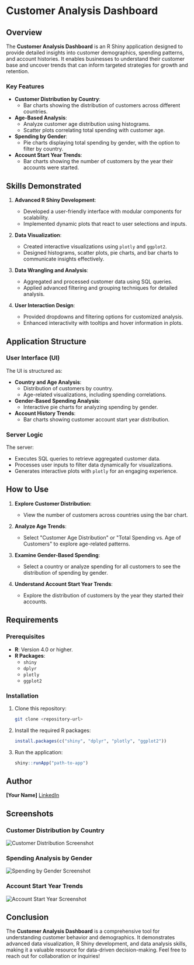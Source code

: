 # Customer Analysis Dashboard

## Overview
The **Customer Analysis Dashboard** is an R Shiny application designed to provide detailed insights into customer demographics, spending patterns, and account histories. It enables businesses to understand their customer base and uncover trends that can inform targeted strategies for growth and retention.

### Key Features
- **Customer Distribution by Country**:
  - Bar charts showing the distribution of customers across different countries.
- **Age-Based Analysis**:
  - Analyze customer age distribution using histograms.
  - Scatter plots correlating total spending with customer age.
- **Spending by Gender**:
  - Pie charts displaying total spending by gender, with the option to filter by country.
- **Account Start Year Trends**:
  - Bar charts showing the number of customers by the year their accounts were started.

## Skills Demonstrated
1. **Advanced R Shiny Development**:
   - Developed a user-friendly interface with modular components for scalability.
   - Implemented dynamic plots that react to user selections and inputs.

2. **Data Visualization**:
   - Created interactive visualizations using `plotly` and `ggplot2`.
   - Designed histograms, scatter plots, pie charts, and bar charts to communicate insights effectively.

3. **Data Wrangling and Analysis**:
   - Aggregated and processed customer data using SQL queries.
   - Applied advanced filtering and grouping techniques for detailed analysis.

4. **User Interaction Design**:
   - Provided dropdowns and filtering options for customized analysis.
   - Enhanced interactivity with tooltips and hover information in plots.

## Application Structure
### User Interface (UI)
The UI is structured as:
- **Country and Age Analysis**:
  - Distribution of customers by country.
  - Age-related visualizations, including spending correlations.
- **Gender-Based Spending Analysis**:
  - Interactive pie charts for analyzing spending by gender.
- **Account History Trends**:
  - Bar charts showing customer account start year distribution.

### Server Logic
The server:
- Executes SQL queries to retrieve aggregated customer data.
- Processes user inputs to filter data dynamically for visualizations.
- Generates interactive plots with `plotly` for an engaging experience.

## How to Use
1. **Explore Customer Distribution**:
   - View the number of customers across countries using the bar chart.

2. **Analyze Age Trends**:
   - Select "Customer Age Distribution" or "Total Spending vs. Age of Customers" to explore age-related patterns.

3. **Examine Gender-Based Spending**:
   - Select a country or analyze spending for all customers to see the distribution of spending by gender.

4. **Understand Account Start Year Trends**:
   - Explore the distribution of customers by the year they started their accounts.

## Requirements
### Prerequisites
- **R**: Version 4.0 or higher.
- **R Packages**:
  - `shiny`
  - `dplyr`
  - `plotly`
  - `ggplot2`

### Installation
1. Clone this repository:
   ```bash
   git clone <repository-url>
   ```

2. Install the required R packages:
   ```R
   install.packages(c("shiny", "dplyr", "plotly", "ggplot2"))
   ```

3. Run the application:
   ```R
   shiny::runApp("path-to-app")
   ```

## Author
**[Your Name]**
[LinkedIn](https://www.linkedin.com/)

## Screenshots
### Customer Distribution by Country
![Customer Distribution Screenshot](path/to/screenshot1.png)

### Spending Analysis by Gender
![Spending by Gender Screenshot](path/to/screenshot2.png)

### Account Start Year Trends
![Account Start Year Screenshot](path/to/screenshot3.png)

## Conclusion
The **Customer Analysis Dashboard** is a comprehensive tool for understanding customer behavior and demographics. It demonstrates advanced data visualization, R Shiny development, and data analysis skills, making it a valuable resource for data-driven decision-making. Feel free to reach out for collaboration or inquiries!

